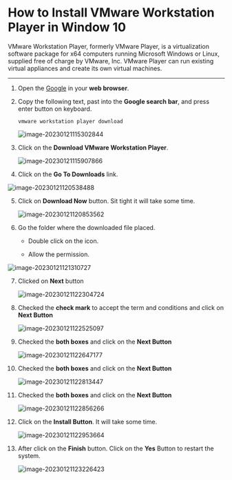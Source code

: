 # How to Install VMware Workstation Player in Window 10 

VMware Workstation Player, formerly VMware Player, is a virtualization software package for x64 computers running Microsoft Windows or Linux, supplied free of charge by VMware, Inc. VMware Player can run existing virtual appliances and create its own virtual machines.

---

1. Open the [Google](https://www.google.com/) in your **web browser**.

2. Copy the following text, past into the **Google search bar**, and press enter button on keyboard.

   ```text
   vmware workstation player download
   ```

   ![image-20230121115302844](image-20230121115302844.png)

   

3. Click on the **Download VMware Workstation Player**.

   ![image-20230121115907866](image-20230121115907866.png) 

4.  Click on the **Go To Downloads** link.

   ![image-20230121120538488](image-20230121120538488.png)

5. Click on **Download Now** button. Sit tight it will take some time. 

   ![image-20230121120853562](image-20230121120853562.png)

6. Go the folder where the downloaded file placed.

   -  Double click on the icon.

   - Allow the permission. 

![image-20230121121310727](image-20230121121310727.png)

7. Clicked on **Next** button

   ![image-20230121122304724](image-20230121122304724.png)

8. Checked the **check mark** to accept the term and conditions and click on **Next Button** 

   ![image-20230121122525097](image-20230121122426923.png)

9. Checked the **both boxes** and click on the **Next Button** 

   ![image-20230121122647177](image-20230121122647177.png)

10. Checked the **both boxes** and click on the **Next Button** 

    ![image-20230121122813447](image-20230121122813447.png)

11. Checked the **both boxes** and click on the **Next Button** 

    ![image-20230121122856266](image-20230121122856266.png)

12. Click on the **Install Button**. It will take some time. 

    ![image-20230121122953664](image-20230121122953664.png)

13. After click on the **Finish** button. Click on the **Yes** Button to restart the system.

    ![image-20230121123226423](image-20230121123226423.png)

